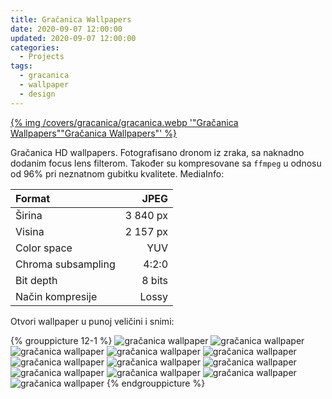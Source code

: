 ```yaml
---
title: Gračanica Wallpapers
date: 2020-09-07 12:00:00
updated: 2020-09-07 12:00:00
categories:
  - Projects
tags:
  - gracanica
  - wallpaper
  - design
---
```


<a href="/opensource_gracanica_wallpapers" aria-label="pročitaj" title="Gračanica Wallpapers" data-pjax-state="">{% img /covers/gracanica/gracanica.webp '"Gračanica Wallpapers""Gračanica Wallpapers"' %}</a>

<!--more-->

Gračanica HD wallpapers. Fotografisano dronom iz zraka, sa naknadno dodanim focus lens filterom. Također su kompresovane sa `ffmpeg` u odnosu od 96% pri neznatnom gubitku kvalitete. MediaInfo:

| Format | JPEG |
| :-- | --: |
| Širina | 3 840 px |
| Visina | 2 157 px |
| Color space | YUV |
| Chroma subsampling | 4:2:0 |
| Bit depth | 8 bits |
| Način kompresije | Lossy |

Otvori wallpaper u punoj veličini i snimi:

{% grouppicture 12-1 %}
![gračanica wallpaper](/covers/gracanica/01-gracanica.jpg)
![gračanica wallpaper](/covers/gracanica/02-gracanica.jpg)
![gračanica wallpaper](/covers/gracanica/03-gracanica.jpg)
![gračanica wallpaper](/covers/gracanica/04-gracanica.jpg)
![gračanica wallpaper](/covers/gracanica/05-gracanica.jpg)
![gračanica wallpaper](/covers/gracanica/06-gracanica.jpg)
![gračanica wallpaper](/covers/gracanica/07-gracanica.jpg)
![gračanica wallpaper](/covers/gracanica/08-gracanica.jpg)
![gračanica wallpaper](/covers/gracanica/09-gracanica.jpg)
![gračanica wallpaper](/covers/gracanica/10-gracanica.jpg)
![gračanica wallpaper](/covers/gracanica/11-gracanica.jpg)
![gračanica wallpaper](/covers/gracanica/12-gracanica.jpg)
{% endgrouppicture %}

